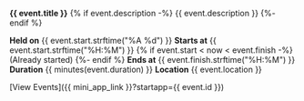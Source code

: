 **{{ event.title }}**
{% if event.description -%}
{{ event.description }}
{%- endif %}

**Held on** {{ event.start.strftime("%A %d") }}
**Starts at** {{ event.start.strftime("%H:%M") }} {% if event.start < now < event.finish -%}
    (Already started)
{%- endif %}
**Ends at** {{ event.finish.strftime("%H:%M") }}
**Duration** {{ minutes(event.duration) }}
**Location** {{ event.location }}

[View Events]({{ mini_app_link }}?startapp={{ event.id }})
